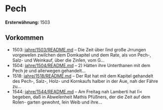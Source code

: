 # Pech

**Ersterwähnung:** 1503

## Vorkommen
- 1503: [jahre/1503/README.md](../jahre/1503/README.md) – Die Zeit über ſind große Jrrungen vorgeweſen
zwiſchen dem Domkapitel und dem Rate, als von Pech-,
Salz- und Weinkauf, über die Zinſen, vom G...
- 1504: [jahre/1504/README.md](../jahre/1504/README.md) – 2) Hätten ihre Unterthanen mit dem Pech je und
allerwegen gehandelt...
- 1518: [jahre/1518/README.md](../jahre/1518/README.md) – Der Rat hat mit dem Kapitel gehandelt des Pech-,
Salz-, Holz- und Kornkaufs halber in der Aue, nah der
Fähre zu...
- 1544: [jahre/1544/README.md](../jahre/1544/README.md) – Am Freitag nah Lamberti hat ſi< begeben, daß in
Abweſenheit Mathis Pfüßners, der die Zeit auf dem Roſen-
garten gewohnt, ſein Weib und ihre...
